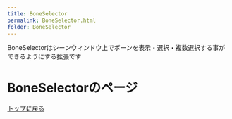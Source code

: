 ```yaml
---
title: BoneSelector
permalink: BoneSelector.html
folder: BoneSelector
---
```

BoneSelectorはシーンウィンドウ上でボーンを表示・選択・複数選択する事ができるようにする拡張です

# BoneSelectorのページ

[トップに戻る](/c-colloid.github.io/index.md)